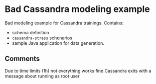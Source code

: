 # Bad Cassandra modeling example
Bad modeling example for Cassandra trainings. Contains:
- schema definition
- `cassandra-stress` schenarios
- sample Java application for data generation.

## Comments

Due to time limits (1h) not everything works fine
Cassandra exits with a message about running as root user